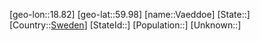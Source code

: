 ﻿---
location: [59.98,18.82]
type: City
tags:
- geo/City


SpocWebEntityId: 35362
isDeleted: false
confidential: public

---
[geo-lon::18.82]
[geo-lat::59.98]
[name::Vaeddoe]
[State::]
[Country::[Sweden](geo/Continent/Europe/Sweden.md)]
[StateId::]
[Population::]
[Unknown::]

